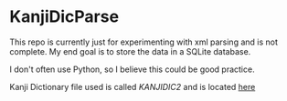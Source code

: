 # KanjiDicParse
This repo is currently just for experimenting with xml parsing and is not complete. My end goal is to store the data in a SQLite database.

I don't often use Python, so I believe this could be good practice.

Kanji Dictionary file used is called *KANJIDIC2* and is located [here](http://www.edrdg.org/wiki/index.php/KANJIDIC_Project)